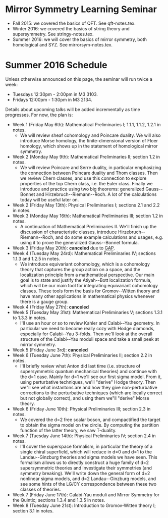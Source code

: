 # Mirror Symmetry Learning Seminar

* Fall 2015: we covered the basics of QFT. See qft-notes.tex.
* Winter 2016: we covered the basics of string theory and
  supersymmetry. See stringy-notes.tex.
* Summer 2016: we will cover the basics of mirror symmetry, both
  homological and SYZ. See mirrorsym-notes.tex.

# Summer 2016 Schedule

Unless otherwise announced on this page, the seminar will run twice a
week:
* Tuesdays 12:30pm - 2:00pm in M3 3103.
* Fridays 12:00pm - 1:30pm in M3 2134.

Details about upcoming talks will be added incrementally as time
progresses. For now, the plan is:
* Week 1 (Friday May 6th): Mathematical
  Preliminaries I; 1.1.1, 1.1.2, 1.2.1 in notes.
  - We will review sheaf cohomology and Poincare duality. We will also
    introduce Morse homology, the finite-dimensional version of Floer
    homology, which shows up in the statement of homological mirror
    symmetry.
* Week 2 (Monday May 9th): Mathematical Preliminaries II; section 1.2
  in notes.
  - We will review Poincare and Serre duality, in particular
    emphasizing the connection between Poincare duality and Thom
    classes. Then we review Chern classes, and use this connection to
    explore properties of the top Chern class, i.e. the Euler class.
    Finally we introduce and practice using two big theorems:
    generalized Gauss--Bonnet and Hirzebruch--Riemann--Roch. A lot of
    the calculations today will be useful later on.
* Week 2 (Friday May 13th): Physical Preliminaries I; sections 2.1
  and 2.2 in notes.
* Week 3 (Monday May 16th): Mathematical Preliminaries III;
  section 1.2 in notes.
  - A continuation of Mathematical Preliminaries II. We'll finish up
    the discussion of characteristic classes, introduce
    Hirzebruch--Riemann--Roch, and do some example calculations and
    usages, e.g. using it to prove the generalized Gauss--Bonnet
    formula.
* Week 3 (Friday May 20th): **canceled** due to [GAP](http://www.fields.utoronto.ca/activities/15-16/gap).
* Week 4 (Tuesday May 24rd): Mathematical Preliminaries IV;
  sections 1.1.3 and 1.2.5 in notes.
  - We introduce equivariant cohomology, which is a cohomology theory
    that captures the group action on a space, and the localization
    principle from a mathematical perspective. Our main goal is to
    state and justify the Atiyah--Bott localization formula, which
    will be our main tool for integrating equivariant cohomology
    classes. These tools form the basis for Gromov--Witten theory and
    have many other applications in mathematical physics whenever
    there is a gauge group.
* Week 4 (Friday May 27th): **canceled**
* Week 5 (Tuesday May 31st): Mathematical Preliminaries V;
  sections 1.3.1 to 1.3.3 in notes.
  - I'll use an hour or so to review Kahler and Calabi--Yau geometry.
    In particular we need to become really cozy with Hodge diamonds,
    especially for Calabi--Yau 3-folds. Then we'll look at the overall
    structure of the Calabi--Yau moduli space and take a small peek at
    mirror symmetry.
* Week 5 (Friday June 3rd): **canceled**
* Week 6 (Tuesday June 7th): Physical Preliminaries II; section 2.2 in
  notes.
  - I'll briefly review what Anton did last time (i.e. structure of
    supersymmetric quantum mechanical theories) and continue with the
    d=1 case. Mainly for d=1 we'll see our first sigma model. From it,
    using perturbative techniques, we'll "derive" Hodge theory. Then
    we"ll see what instantons are and how they give non-perturbative
    corrections to the perturbative techniques (which are locally
    correct but not globally correct), and using them we"ll "derive"
    Morse theory.
* Week 6 (Friday June 10th): Physical Preliminaries III; section 2.3
  in notes.
  - We covered the d=2 free scalar boson, and compactified the target
    to obtain the sigma model on the circle. By computing the
    partition function of the latter theory, we saw T-duality.
* Week 7 (Tuesday June 14th): Physical Preliminaries IV; section 2.4
  in notes.
  - I'll cover the superspace formalism, in particular the theory of a
    single chiral superfield, which will reduce in d=0 and d=1 to the
    Landau--Ginzburg theories and sigma models we have seen. This
    formalism allows us to directly construct a huge family of d=2
    supersymmetric theories and investigate their symmetries (and
    symmetry breaking). We'll write down the general form of d=2
    nonlinear sigma models, and d=2 Landau--Ginzburg models, and see
    some hints of the LG/CY correspondence between these two classes
    of theories.
* Week 7 (Friday June 17th): Calabi-Yau moduli and Mirror Symmetry for
  the Quintic; sections 1.3.4 and 1.3.5 in notes.
* Week 8 (Tuesday June 21st): Introduction to Gromov-Witten theory I;
  section 3.1 in notes.
